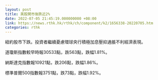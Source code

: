 ```yaml
---
layout: post
title: 美股開市後跌近2%
date: 2022-07-05 21:45:19.000000000 +08:00
link: https://news.rthk.hk/rthk/ch/component/k2/1656338-20220705.htm
categories: rthk
---
```


紐約股市下跌。投資者繼續憂慮環球央行積極加息壓抑通脹不利經濟表現。

道瓊斯指數較早時報30533點，跌563點，跌幅1.81%。

納斯達克指數報10921點，跌206點，跌幅1.86%。

標準普爾500指數報3751點，跌73點，跌幅1.92%。
